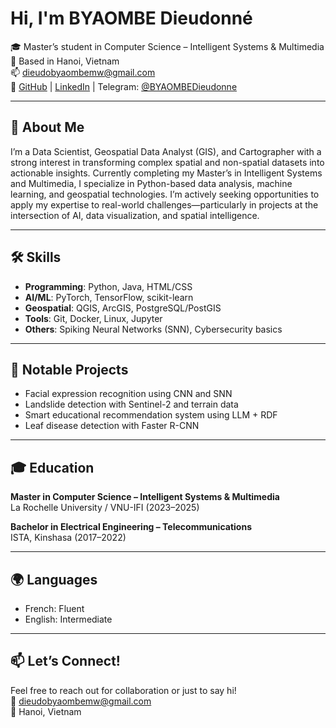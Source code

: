 # Hi, I'm BYAOMBE Dieudonné

🎓 Master’s student in Computer Science – Intelligent Systems & Multimedia  
📍 Based in Hanoi, Vietnam  
📫 dieudobyaombemw@gmail.com  
🔗 [GitHub](#) | [LinkedIn](#) | Telegram: [@BYAOMBEDieudonne](https://t.me/BYAOMBEDieudonne)

---

## 🚀 About Me

I’m a Data Scientist, Geospatial Data Analyst (GIS), and Cartographer with a strong interest in transforming complex spatial and non-spatial datasets into actionable insights.
Currently completing my Master’s in Intelligent Systems and Multimedia, I specialize in Python-based data analysis, machine learning, and geospatial technologies. I’m actively seeking opportunities to apply my expertise to real-world challenges—particularly in projects at the intersection of AI, data visualization, and spatial intelligence.

---

## 🛠️ Skills

- **Programming**: Python, Java, HTML/CSS  
- **AI/ML**: PyTorch, TensorFlow, scikit-learn  
- **Geospatial**: QGIS, ArcGIS, PostgreSQL/PostGIS  
- **Tools**: Git, Docker, Linux, Jupyter  
- **Others**: Spiking Neural Networks (SNN), Cybersecurity basics

---

## 🧠 Notable Projects

- Facial expression recognition using CNN and SNN  
- Landslide detection with Sentinel-2 and terrain data  
- Smart educational recommendation system using LLM + RDF  
- Leaf disease detection with Faster R-CNN

---

## 🎓 Education

**Master in Computer Science – Intelligent Systems & Multimedia**  
La Rochelle University / VNU-IFI (2023–2025)  

**Bachelor in Electrical Engineering – Telecommunications**  
ISTA, Kinshasa (2017–2022)

---

## 🌍 Languages

- French: Fluent  
- English: Intermediate

---

## 📫 Let’s Connect!

Feel free to reach out for collaboration or just to say hi!  
📧 dieudobyaombemw@gmail.com  
📍 Hanoi, Vietnam  
